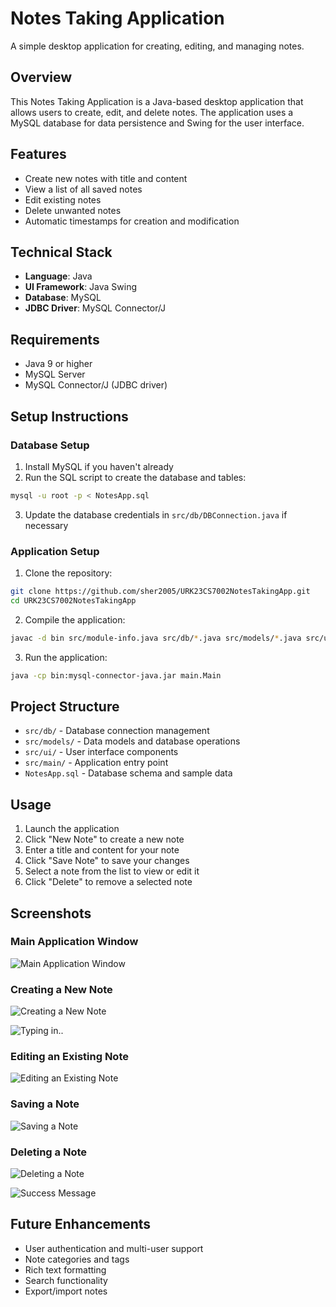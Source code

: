 # Notes Taking Application

A simple desktop application for creating, editing, and managing notes.

## Overview

This Notes Taking Application is a Java-based desktop application that allows users to create, edit, and delete notes. The application uses a MySQL database for data persistence and Swing for the user interface.

## Features

* Create new notes with title and content
* View a list of all saved notes
* Edit existing notes
* Delete unwanted notes
* Automatic timestamps for creation and modification

## Technical Stack

* **Language**: Java
* **UI Framework**: Java Swing
* **Database**: MySQL
* **JDBC Driver**: MySQL Connector/J

## Requirements

* Java 9 or higher
* MySQL Server
* MySQL Connector/J (JDBC driver)

## Setup Instructions

### Database Setup

1. Install MySQL if you haven't already
2. Run the SQL script to create the database and tables:

```bash
mysql -u root -p < NotesApp.sql
```

3. Update the database credentials in `src/db/DBConnection.java` if necessary

### Application Setup

1. Clone the repository:

```bash
git clone https://github.com/sher2005/URK23CS7002NotesTakingApp.git
cd URK23CS7002NotesTakingApp
```

2. Compile the application:

```bash
javac -d bin src/module-info.java src/db/*.java src/models/*.java src/ui/*.java src/main/*.java
```

3. Run the application:

```bash
java -cp bin:mysql-connector-java.jar main.Main
```

## Project Structure

* `src/db/` - Database connection management
* `src/models/` - Data models and database operations
* `src/ui/` - User interface components
* `src/main/` - Application entry point
* `NotesApp.sql` - Database schema and sample data

## Usage

1. Launch the application
2. Click "New Note" to create a new note
3. Enter a title and content for your note
4. Click "Save Note" to save your changes
5. Select a note from the list to view or edit it
6. Click "Delete" to remove a selected note

## Screenshots

### Main Application Window
![Main Application Window](https://github.com/user-attachments/assets/f7059de3-4078-4792-99b1-1501197a9697)

### Creating a New Note
![Creating a New Note](https://github.com/user-attachments/assets/e98d26e3-564b-48f2-a6f9-031cd8f8a285)

![Typing in..](https://github.com/user-attachments/assets/04177c23-0496-4400-9d84-223742c8b3ff)


### Editing an Existing Note
![Editing an Existing Note](https://github.com/user-attachments/assets/0aeff8a3-3a0c-460d-bc1d-ab22a8da04a7)


### Saving a Note
![Saving a Note](https://github.com/user-attachments/assets/6f87353b-e81d-4633-a3d3-fad63e97482f)


### Deleting a Note
![Deleting a Note](https://github.com/user-attachments/assets/b27e2672-105f-443c-b4f0-27ef9dae18b1)

![Success Message](https://github.com/user-attachments/assets/ec4ecf45-ee14-48aa-b0c9-731c0d65f5ca)


## Future Enhancements

* User authentication and multi-user support
* Note categories and tags
* Rich text formatting
* Search functionality
* Export/import notes

